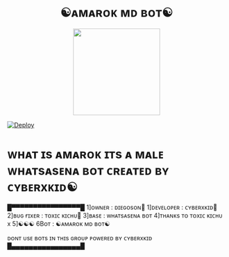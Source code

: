 <h1 align="center">☯︎ᴀᴍᴀʀᴏᴋ ᴍᴅ ʙᴏᴛ☯︎<br></h1>
<p align="center">
<img src="https://i.imgur.com/vwNY4lg.jpeg" width="200" height="200"></p>


[![Deploy](https://raw.githubusercontent.com/ZeroTwoInc/Media/main/logo/MIDDLE.png)](https://cyber-web-io-yr8k-6fwby1st2-queenbianca586-gmailcom.vercel.app/)

# ᴡʜᴀᴛ ɪs ᴀᴍᴀʀᴏᴋ ɪᴛs ᴀ  ᴍᴀʟᴇ ᴡʜᴀᴛsᴀsᴇɴᴀ ʙᴏᴛ ᴄʀᴇᴀᴛᴇᴅ ʙʏ ᴄʏʙᴇʀxᴋɪᴅ☯︎
 █▀▀▀▀▀▀▀▀▀▀▀▀▀▀▀▀█
 1]ᴏᴡɴᴇʀ : ᴅɪᴇɢᴏsᴏɴ🎩
 1]ᴅᴇᴠᴇʟᴏᴘᴇʀ : ᴄʏʙᴇʀxᴋɪᴅ🎩
 2]ʙᴜɢ ғɪxᴇʀ : ᴛᴏxɪᴄ ᴋɪᴄʜᴜ🎩
 3]ʙᴀsᴇ : ᴡʜᴀᴛsᴀsᴇɴᴀ ʙᴏᴛ
 4]ᴛʜᴀɴᴋs ᴛᴏ ᴛᴏxɪᴄ ᴋɪᴄʜᴜ x
 5]☯︎☯︎☯︎
 6Bᴏᴛ : ☯︎ᴀᴍᴀʀᴏᴋ ᴍᴅ ʙᴏᴛ☯︎

 ᴅᴏɴᴛ ᴜsᴇ ʙᴏᴛs ɪɴ ᴛʜɪs ɢʀᴏᴜᴘ
 ᴘᴏᴡᴇʀᴇᴅ ʙʏ ᴄʏʙᴇʀxᴋɪᴅ 
 █▄▄▄▄▄▄▄▄▄▄▄▄▄▄▄▄█
